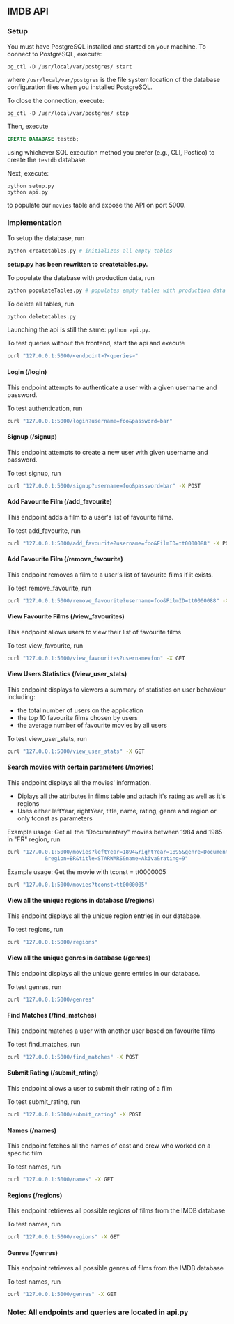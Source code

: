 ## IMDB API
### Setup 
You must have PostgreSQL installed and started on your machine. To connect to PostgreSQL, execute:
```
pg_ctl -D /usr/local/var/postgres/ start
```
where `/usr/local/var/postgres` is the file system location of the database configuration files when you installed PostgreSQL.

To close the connection, execute:
```
pg_ctl -D /usr/local/var/postgres/ stop
```

Then, execute
```SQL
CREATE DATABASE testdb;
```
using whichever SQL execution method you prefer (e.g., CLI, Postico)
to create the `testdb` database.

Next, execute:
```
python setup.py
python api.py
```
to populate our `movies` table and expose the API on port 5000.


### Implementation
To setup the database, run
```bash
python createtables.py # initializes all empty tables
```
**setup.py has been rewritten to createtables.py.**

To populate the database with production data, run
```bash
python populateTables.py # populates empty tables with production data
```

To delete all tables, run
```bash
python deletetables.py
```

Launching the api is still the same: `python api.py`.

To test queries without the frontend, start the api and execute
```bash
curl "127.0.0.1:5000/<endpoint>?<queries>"
```
#### Login (/login)
This endpoint attempts to authenticate a user with a given username and password.

To test authentication, run
```bash
curl "127.0.0.1:5000/login?username=foo&password=bar"
```

#### Signup (/signup)
This endpoint attempts to create a new user with given username and password.

To test signup, run
```bash
curl "127.0.0.1:5000/signup?username=foo&password=bar" -X POST
```

#### Add Favourite Film (/add_favourite)
This endpoint adds a film to a user's list of favourite films.

To test add_favourite, run
```bash
curl "127.0.0.1:5000/add_favourite?username=foo&FilmID=tt0000088" -X POST
```

#### Add Favourite Film (/remove_favourite)
This endpoint removes a film to a user's list of favourite films if it exists.

To test remove_favourite, run
```bash
curl "127.0.0.1:5000/remove_favourite?username=foo&FilmID=tt0000088" -X POST
```

#### View Favourite Films (/view_favourites)
This endpoint allows users to view their list of favourite films

To test view_favourite, run
```bash
curl "127.0.0.1:5000/view_favourites?username=foo" -X GET
```

#### View Users Statistics (/view_user_stats)
This endpoint displays to viewers a summary of statistics on user behaviour including:
* the total number of users on the application
* the top 10 favourite films chosen by users
* the average number of favourite movies by all users

To test view_user_stats, run
```bash
curl "127.0.0.1:5000/view_user_stats" -X GET
```

#### Search movies with certain parameters (/movies)
This endpoint displays all the movies' information.
* Diplays all the attributes in films table and attach it's rating as well as it's regions
* Uses either leftYear, rightYear, title, name, rating, genre and region or only tconst as parameters

Example usage: Get all the "Documentary" movies between 1984 and 1985 in "FR" region, run
```bash
curl "127.0.0.1:5000/movies?leftYear=1894&rightYear=1895&genre=Documentary
            &region=BR&title=STARWARS&name=Akiva&rating=9"
```
Example usage: Get the movie with tconst = tt0000005
```bash
curl "127.0.0.1:5000/movies?tconst=tt0000005"
```


#### View all the unique regions in database (/regions)
This endpoint displays all the unique region entries in our database.

To test regions, run
```bash
curl "127.0.0.1:5000/regions"
```

#### View all the unique genres in database (/genres)
This endpoint displays all the unique genre entries in our database.

To test genres, run
```bash
curl "127.0.0.1:5000/genres"
```

#### Find Matches (/find_matches)
This endpoint matches a user with another user based on favourite films

To test find_matches, run
```bash
curl "127.0.0.1:5000/find_matches" -X POST
```

#### Submit Rating (/submit_rating)
This endpoint allows a user to submit their rating of a film

To test submit_rating, run
```bash
curl "127.0.0.1:5000/submit_rating" -X POST
```

#### Names (/names)
This endpoint fetches all the names of cast and crew who worked on a specific film

To test names, run
```bash
curl "127.0.0.1:5000/names" -X GET
```

#### Regions (/regions)
This endpoint retrieves all possible regions of films from the IMDB database

To test names, run
```bash
curl "127.0.0.1:5000/regions" -X GET
```

#### Genres (/genres)
This endpoint retrieves all possible genres of films from the IMDB database

To test names, run
```bash
curl "127.0.0.1:5000/genres" -X GET
```

### Note: All endpoints and queries are located in api.py
